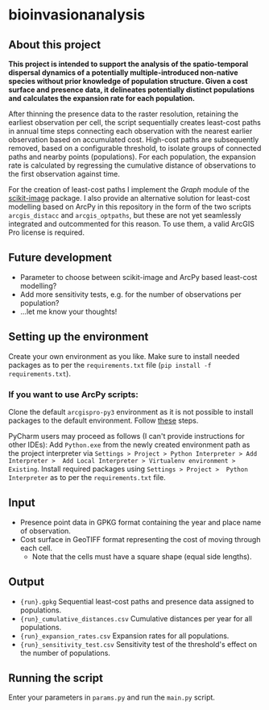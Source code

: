 # bioinvasionanalysis

## About this project
**This project is intended to support the analysis of the spatio-temporal dispersal dynamics of a potentially
multiple-introduced non-native species without prior knowledge of population structure. Given a cost surface and 
presence data, it delineates potentially distinct populations and calculates the expansion rate for each population.**

After thinning the presence data to the raster resolution, retaining the earliest observation per cell, the script
sequentially creates least-cost paths in annual time steps connecting each observation with the nearest earlier
observation based on accumulated cost. High-cost paths are subsequently removed, based on a configurable threshold, to
isolate groups of connected paths and nearby points (populations). For each population, the expansion rate is
calculated by regressing the cumulative distance of observations to the first observation against time.

For the creation of least-cost paths I implement the *Graph* module of the
[scikit-image](https://scikit-image.org/docs/stable/api/skimage.graph.html) package. I also provide an alternative
solution for least-cost modelling based on ArcPy in this repository in the form of the two scripts `arcgis_distacc` and
`arcgis_optpaths`, but these are not yet seamlessly integrated and outcommented for this reason. To use them, a valid
ArcGIS Pro license is required.

## Future development

- Parameter to choose between scikit-image and ArcPy based least-cost modelling?
- Add more sensitivity tests, e.g. for the number of observations per population?
- ...let me know your thoughts!

## Setting up the environment

Create your own environment as you like.
Make sure to install needed packages as to per the `requirements.txt` file (`pip install -f requirements.txt`).

### If you want to use ArcPy scripts:

Clone the default `arcgispro-py3` environment as it is not possible to install packages to the default environment. 
Follow [these](https://pro.arcgis.com/en/pro-app/3.0/arcpy/get-started/clone-an-environment.htm) steps.

PyCharm users may proceed as follows (I can't provide instructions for other IDEs): Add `Python.exe` from the newly
created environment path as the project interpreter via `Settings > Project > Python Interpreter > Add Interpreter > 
Add Local Interpreter > Virtualenv environment > Existing`. Install required packages using `Settings > Project > 
Python Interpreter` as to per the `requirements.txt` file.

## Input

- Presence point data in GPKG format containing the year and place name of observation.
- Cost surface in GeoTIFF format representing the cost of moving through each cell.
  - Note that the cells must have a square shape (equal side lengths).

## Output

- `{run}.gpkg` Sequential least-cost paths and presence data assigned to populations.
- `{run}_cumulative_distances.csv` Cumulative distances per year for all populations.
- `{run}_expansion_rates.csv` Expansion rates for all populations.
- `{run}_sensitivity_test.csv` Sensitivity test of the threshold's effect on the number of populations.

## Running the script

Enter your parameters in `params.py` and run the `main.py` script.
